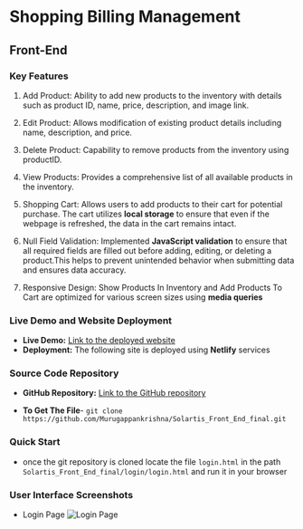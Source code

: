 
# Shopping Billing Management 

## Front-End
### Key Features


1. Add Product: Ability to add new products to the inventory with details such as product ID, name, price, description, and image link.

2. Edit Product: Allows modification of existing product details including name, description, and price.

3. Delete Product: Capability to remove products from the inventory using productID.

4. View Products: Provides a comprehensive list of all available products in the inventory.

5. Shopping Cart: Allows users to add products to their cart for potential purchase. The cart utilizes __local storage__ to ensure that even if the webpage is refreshed, the data in the cart remains intact.

6. Null Field Validation: Implemented __JavaScript validation__ to ensure that all required fields are filled out before adding, editing, or deleting a product.This helps to prevent unintended behavior when submitting data and ensures data accuracy.

7. Responsive Design: Show Products In Inventory  and Add Products To Cart are optimized for various screen sizes using __media queries__

### Live Demo and Website Deployment 
- **Live Demo:** [Link to the deployed website](https://solartis-shoppingbilling-management.netlify.app/)
- **Deployment:** The following site  is deployed using **Netlify** services 


###  Source Code Repository
- **GitHub Repository:** [Link to the GitHub repository](https://github.com/Murugappankrishna/Solartis_Front_End_final)

- **To Get The File**- `git clone https://github.com/Murugappankrishna/Solartis_Front_End_final.git`

### Quick Start
- once the git repository is cloned locate the file ``login.html`` in the path ``Solartis_Front_End_final/login/login.html`` and run it in your browser

### User Interface Screenshots
- Login Page
![Login Page](Screenshots/Login_Page.png)



